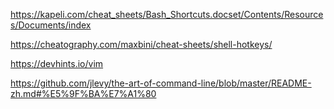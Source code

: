 https://kapeli.com/cheat_sheets/Bash_Shortcuts.docset/Contents/Resources/Documents/index

https://cheatography.com/maxbini/cheat-sheets/shell-hotkeys/

https://devhints.io/vim

https://github.com/jlevy/the-art-of-command-line/blob/master/README-zh.md#%E5%9F%BA%E7%A1%80
